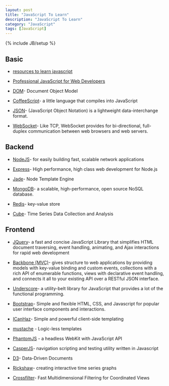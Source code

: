 ```yaml
---
layout: post
title: "JavaScript To Learn"
description: "JavaScript To Learn"
category: "JavaScript"
tags: [JavaScript]
---
```

{% include JB/setup %}


## Basic

* [resources to learn javascript][1]

* [Professional JavaScript for Web Developers][2]

* [DOM][3]- Document Object Model

* [CoffeeScript][4]- a little language that compiles into JavaScript

* [JSON][5]- (JavaScript Object Notation) is a lightweight data-interchange format.

* [WebSocket][6]- Like TCP, WebSocket provides for bi-directional, full-duplex communication between web browsers and web servers.

## Backend

* [NodeJS][7]- for easily building fast, scalable network applications

* [Express][8]- High performance, high class web development for Node.js

* [Jade][9]- Node Template Engine

* [MongoDB][10]- a scalable, high-performance, open source NoSQL database.

* [Redis][11]- key-value store

* [Cube][12]- Time Series Data Collection and Analysis

## Frontend

* [JQuery][13]- a fast and concise JavaScript Library that simplifies HTML document traversing, event handling, animating, and Ajax interactions for rapid web development

* [Backbone (MVC)][14]- gives structure to web applications by providing models with key-value binding and custom events, collections with a rich API of enumerable functions, views with declarative event handling, and connects it all to your existing API over a RESTful JSON interface.

* [Underscore][23]-  a utility-belt library for JavaScript that provides a lot of the functional programming.

* [Bootstrap][15]- Simple and flexible HTML, CSS, and Javascript for popular user interface components and interactions.

* [ICanHaz][16]- Simple and powerful client-side templating

* [mustache][17] - Logic-less templates

* [PhantomJS][18] - a headless WebKit with JavaScript API

* [CasperJS][19]- navigation scripting and testing utility written in Javascript

* [D3][20]- Data-Driven Documents

* [Rickshaw][21]- creating interactive time series graphs

* [Crossfilter][22]- Fast Multidimensional Filtering for Coordinated Views


[1]: http://stackoverflow.com/questions/11246/best-resources-to-learn-javascript
[2]: http://www.amazon.cn/mn/detailApp/ref=asc_df_047022780X402616/?asin=047022780X
[3]: http://www.w3.org/DOM/
[4]: http://jashkenas.github.io/coffee-script/
[5]: http://www.json.org/
[6]: http://en.wikipedia.org/wiki/WebSocket
[7]: http://nodejs.org/
[8]: http://expressjs.com/
[9]: http://jade-lang.com/
[10]: http://www.mongodb.org/
[11]: http://redis.io/
[12]: http://square.github.io/cube/
[13]: http://jquery.com/
[14]: http://backbonejs.org/
[15]: http://twitter.github.io/bootstrap/
[16]: http://icanhazjs.com/
[17]: http://mustache.github.io/
[18]: http://phantomjs.org/
[19]: http://casperjs.org/
[20]: http://d3js.org/
[21]: http://code.shutterstock.com/rickshaw/
[22]: http://square.github.io/crossfilter/
[23]: http://underscorejs.org/